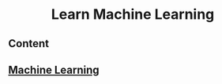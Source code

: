 <h1 id="HackerRankSolutions" align="center" >Learn Machine Learning</h1>

<h2>Content</h2>

<h2><a href="/Machine Learning/1. Mathematics for Machine Learning/1. Linear Algebra/README.md">Machine Learning</a></h2>
